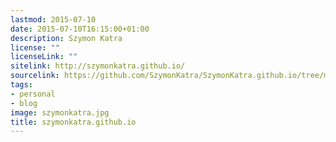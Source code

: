 ```yaml
---
lastmod: 2015-07-10
date: 2015-07-10T16:15:00+01:00
description: Szymon Katra
license: ""
licenseLink: ""
sitelink: http://szymonkatra.github.io/
sourcelink: https://github.com/SzymonKatra/SzymonKatra.github.io/tree/master/hugo_project
tags:
- personal
- blog
image: szymonkatra.jpg
title: szymonkatra.github.io
---
```


